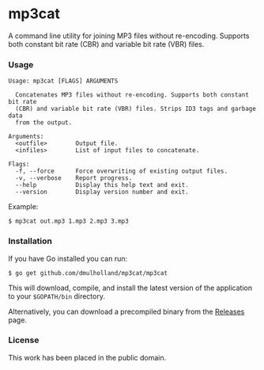 
# mp3cat

A command line utility for joining MP3 files without re-encoding. Supports both constant bit rate (CBR) and variable bit rate (VBR) files.


### Usage

    Usage: mp3cat [FLAGS] ARGUMENTS

      Concatenates MP3 files without re-encoding. Supports both constant bit rate
      (CBR) and variable bit rate (VBR) files. Strips ID3 tags and garbage data
      from the output.

    Arguments:
      <outfile>        Output file.
      <infiles>        List of input files to concatenate.

    Flags:
      -f, --force      Force overwriting of existing output files.
      -v, --verbose    Report progress.
      --help           Display this help text and exit.
      --version        Display version number and exit.

Example:

    $ mp3cat out.mp3 1.mp3 2.mp3 3.mp3


### Installation

If you have Go installed you can run:

    $ go get github.com/dmulholland/mp3cat/mp3cat

This will download, compile, and install the latest version of the application to your `$GOPATH/bin` directory.

Alternatively, you can download a precompiled binary from the [Releases](https://github.com/dmulholland/mp3cat/releases) page.


### License

This work has been placed in the public domain.
